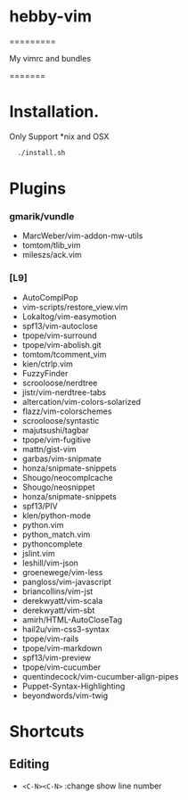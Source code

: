 # hebby-vim
=========

My vimrc and bundles

=======

# Installation.

Only Support *nix and OSX

```bash
  ./install.sh
```

# Plugins

### gmarik/vundle
 * MarcWeber/vim-addon-mw-utils
 * tomtom/tlib_vim
 * mileszs/ack.vim
### [L9]
 * AutoComplPop
 * vim-scripts/restore_view.vim
 * Lokaltog/vim-easymotion
 * spf13/vim-autoclose
 * tpope/vim-surround
 * tpope/vim-abolish.git
 * tomtom/tcomment_vim
 * kien/ctrlp.vim
 * FuzzyFinder
 * scrooloose/nerdtree
 * jistr/vim-nerdtree-tabs
 * altercation/vim-colors-solarized
 * flazz/vim-colorschemes
 * scrooloose/syntastic
 * majutsushi/tagbar
 * tpope/vim-fugitive
 * mattn/gist-vim
 * garbas/vim-snipmate
 * honza/snipmate-snippets
 * Shougo/neocomplcache
 * Shougo/neosnippet
 * honza/snipmate-snippets
 * spf13/PIV
 * klen/python-mode
 * python.vim
 * python_match.vim
 * pythoncomplete
 * jslint.vim
 * leshill/vim-json
 * groenewege/vim-less
 * pangloss/vim-javascript
 * briancollins/vim-jst
 * derekwyatt/vim-scala
 * derekwyatt/vim-sbt
 * amirh/HTML-AutoCloseTag
 * hail2u/vim-css3-syntax
 * tpope/vim-rails
 * tpope/vim-markdown
 * spf13/vim-preview
 * tpope/vim-cucumber
 * quentindecock/vim-cucumber-align-pipes
 * Puppet-Syntax-Highlighting
 * beyondwords/vim-twig


# Shortcuts

## Editing

 * `<C-N><C-N>` :change show line number

